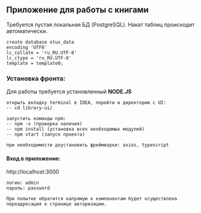 ## Приложение для работы с книгами

Требуется пустая локальная БД (PostgreSQL). Накат таблиц происходит автоматически.
````
create database otus_data
encoding 'UTF8'
lc_collate = 'ru_RU.UTF-8'
lc_ctype = 'ru_RU.UTF-8'
template = template0;
````

### Установка фронта:
Для работы требуется установленный **NODE.JS**
````
открыть вкладку terminal в IDEA, перейти в директорию с UI: 
-- cd library-ui/

запустить команды npm:
-- npm -v (проверка наличия)
-- npm install (установка всех необходимых модулей)
-- npm start (запуск проекта)

при необходимости доустановить фреймворки: axios, typescript
````

#### Вход в приложение:

http://localhost:3000

````
логин: admin
пароль: password

При попытке обратится напрямую к компонентам будет осуществлена переадресация к странице авторизации.
````